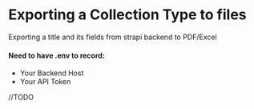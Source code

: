 # Exporting a Collection Type to files
Exporting a title and its fields from strapi backend to PDF/Excel 


#### Need to have .env to record:
- Your Backend Host
- Your API Token

//TODO
